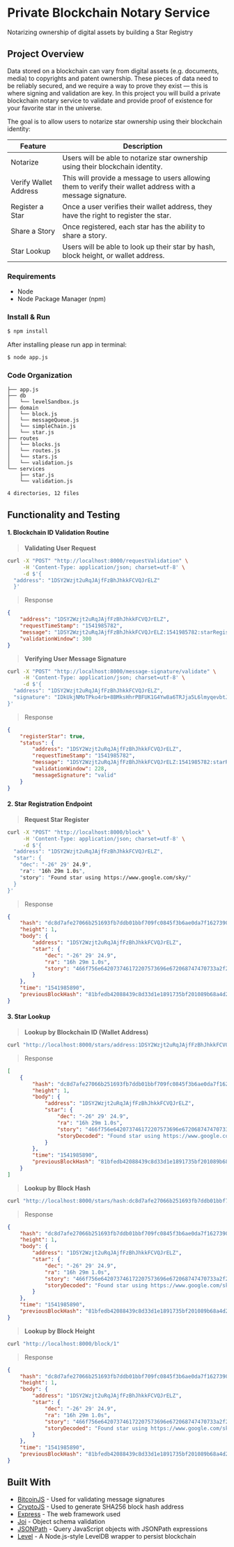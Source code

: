 # Private Blockchain Notary Service

Notarizing ownership of digital assets by building a Star Registry

## Project Overview
Data stored on a blockchain can vary from digital assets (e.g. documents, media) to copyrights and patent ownership. These pieces of data need to be reliably secured, and we require a way to prove they exist — this is where signing and validation are key. In this project you will build a private blockchain notary service to validate and provide proof of existence for your favorite star in the universe.

The goal is to allow users to notarize star ownership using their blockchain identity:

| Feature | Description |
| ------- | ----------- |
| Notarize | Users will be able to notarize star ownership using their blockchain identity. |
| Verify Wallet Address | This will provide a message to users allowing them to verify their wallet address with a message signature. |
| Register a Star |	Once a user verifies their wallet address, they have the right to register the star. |
| Share a Story | Once registered, each star has the ability to share a story. |
| Star Lookup | Users will be able to look up their star by hash, block height, or wallet address. |

### Requirements
* Node
* Node Package Manager (npm)

### Install & Run
```bash
$ npm install
```
After installing please run app in terminal:
```bash
$ node app.js
```

### Code Organization 
```console
├── app.js
├── db
│   └── levelSandbox.js
├── domain
│   └── block.js
│   └── messageQueue.js
│   └── simpleChain.js
│   └── star.js
├── routes
│   └── blocks.js
│   └── routes.js
│   └── stars.js
│   └── validation.js
└── services
    ├── star.js
    └── validation.js

4 directories, 12 files
```


## Functionality and Testing

#### 1. Blockchain ID Validation Routine

>**Validating User Request**
```bash
curl -X "POST" "http://localhost:8000/requestValidation" \
     -H 'Content-Type: application/json; charset=utf-8' \
     -d $'{
  "address": "1DSY2Wzjt2uRqJAjfFzBhJhkkFCVQJrELZ"
  }'
```
>Response
```JSON
{
    "address": "1DSY2Wzjt2uRqJAjfFzBhJhkkFCVQJrELZ",
    "requestTimeStamp": "1541985782",
    "message": "1DSY2Wzjt2uRqJAjfFzBhJhkkFCVQJrELZ:1541985782:starRegistry",
    "validationWindow": 300
}
```
>**Verifying User Message Signature**
```bash
curl -X "POST" "http://localhost:8000/message-signature/validate" \
     -H 'Content-Type: application/json; charset=utf-8' \
     -d $'{
  "address": "1DSY2Wzjt2uRqJAjfFzBhJhkkFCVQJrELZ",
  "signature": "IDkUkjNMoTPko4rb+8BMksHhrPBFUK1G4Yw8a6TRJja5L6lmyqevbtJw568en9+8hJrbisx3bX/87A9vin4Rd8k="
}'
```
>Response
```JSON
{
    "registerStar": true,
    "status": {
        "address": "1DSY2Wzjt2uRqJAjfFzBhJhkkFCVQJrELZ",
        "requestTimeStamp": "1541985782",
        "message": "1DSY2Wzjt2uRqJAjfFzBhJhkkFCVQJrELZ:1541985782:starRegistry",
        "validationWindow": 228,
        "messageSignature": "valid"
    }
}
```

#### 2. Star Registration Endpoint

>**Request Star Register**
```bash
curl -X "POST" "http://localhost:8000/block" \
     -H 'Content-Type: application/json; charset=utf-8' \
     -d $'{
  "address": "1DSY2Wzjt2uRqJAjfFzBhJhkkFCVQJrELZ",
  "star": {
    "dec": "-26° 29' 24.9",
    "ra": "16h 29m 1.0s",
    "story": "Found star using https://www.google.com/sky/"
  }
}'
```
>Response
```JSON
{
    "hash": "dc8d7afe27066b251693fb7ddb01bbf709fc0845f3b6ae0da7f1627390ca9d44",
    "height": 1,
    "body": {
        "address": "1DSY2Wzjt2uRqJAjfFzBhJhkkFCVQJrELZ",
        "star": {
            "dec": "-26° 29' 24.9",
            "ra": "16h 29m 1.0s",
            "story": "466f756e642073746172207573696e672068747470733a2f2f7777772e676f6f676c652e636f6d2f736b792f"
        }
    },
    "time": "1541985890",
    "previousBlockHash": "81bfedb42088439c8d33d1e1891735bf201089b68a4d2ff49e18a0a44b97fee3"
}
```

#### 3. Star Lookup

>**Lookup by Blockchain ID (Wallet Address)**
```bash
curl "http://localhost:8000/stars/address:1DSY2Wzjt2uRqJAjfFzBhJhkkFCVQJrELZ"
```
>Response
```JSON
[
    {
        "hash": "dc8d7afe27066b251693fb7ddb01bbf709fc0845f3b6ae0da7f1627390ca9d44",
        "height": 1,
        "body": {
            "address": "1DSY2Wzjt2uRqJAjfFzBhJhkkFCVQJrELZ",
            "star": {
                "dec": "-26° 29' 24.9",
                "ra": "16h 29m 1.0s",
                "story": "466f756e642073746172207573696e672068747470733a2f2f7777772e676f6f676c652e636f6d2f736b792f",
                "storyDecoded": "Found star using https://www.google.com/sky/"
            }
        },
        "time": "1541985890",
        "previousBlockHash": "81bfedb42088439c8d33d1e1891735bf201089b68a4d2ff49e18a0a44b97fee3"
    }
]
```
>**Lookup by Block Hash**
```bash
curl "http://localhost:8000/stars/hash:dc8d7afe27066b251693fb7ddb01bbf709fc0845f3b6ae0da7f1627390ca9d44"
```
>Response
```JSON
{
    "hash": "dc8d7afe27066b251693fb7ddb01bbf709fc0845f3b6ae0da7f1627390ca9d44",
    "height": 1,
    "body": {
        "address": "1DSY2Wzjt2uRqJAjfFzBhJhkkFCVQJrELZ",
        "star": {
            "dec": "-26° 29' 24.9",
            "ra": "16h 29m 1.0s",
            "story": "466f756e642073746172207573696e672068747470733a2f2f7777772e676f6f676c652e636f6d2f736b792f",
            "storyDecoded": "Found star using https://www.google.com/sky/"
        }
    },
    "time": "1541985890",
    "previousBlockHash": "81bfedb42088439c8d33d1e1891735bf201089b68a4d2ff49e18a0a44b97fee3"
}
```
>**Lookup by Block Height**
```bash
curl "http://localhost:8000/block/1"
```
>Response
```JSON
{
    "hash": "dc8d7afe27066b251693fb7ddb01bbf709fc0845f3b6ae0da7f1627390ca9d44",
    "height": 1,
    "body": {
        "address": "1DSY2Wzjt2uRqJAjfFzBhJhkkFCVQJrELZ",
        "star": {
            "dec": "-26° 29' 24.9",
            "ra": "16h 29m 1.0s",
            "story": "466f756e642073746172207573696e672068747470733a2f2f7777772e676f6f676c652e636f6d2f736b792f",
            "storyDecoded": "Found star using https://www.google.com/sky/"
        }
    },
    "time": "1541985890",
    "previousBlockHash": "81bfedb42088439c8d33d1e1891735bf201089b68a4d2ff49e18a0a44b97fee3"
}
```

## Built With

* [BitcoinJS](https://www.npmjs.com/package/bitcoinjs-lib) - Used for validating message signatures
* [CryptoJS](https://www.npmjs.com/package/crypto-js) - Used to generate SHA256 block hash address
* [Express](https://expressjs.com/) - The web framework used
* [Joi](https://github.com/hapijs/joi) - Object schema validation
* [JSONPath](https://www.npmjs.com/package/jsonpath) - Query JavaScript objects with JSONPath expressions
* [Level](https://github.com/Level/level) - A Node.js-style LevelDB wrapper to persist blockchain